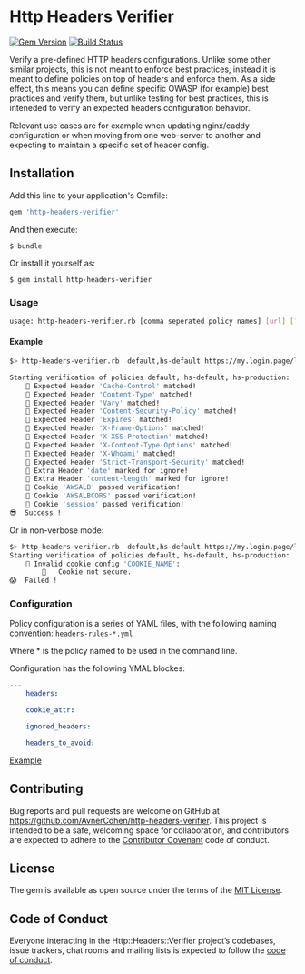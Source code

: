 # Http Headers Verifier

[![Gem Version](https://badge.fury.io/rb/http-headers-verifier.svg)](https://badge.fury.io/rb/http-headers-verifier)
[![Build Status](https://travis-ci.org/AvnerCohen/http-headers-verifier.svg?branch=master)](https://travis-ci.org/AvnerCohen/http-headers-verifier)

Verify a pre-defined HTTP headers configurations.
Unlike some other similar projects, this is not meant to enforce best practices, instead it is meant to define policies on top of headers and enforce them.
As a side effect, this means you can define specific OWASP (for example) best practices and verify them, but unlike testing for best practices, this is inteneded to verify an expected headers configuration behavior.

Relevant use cases are for example when updating nginx/caddy configuration or when moving from one web-server to another and expecting to maintain a specific set of header config.

## Installation

Add this line to your application's Gemfile:

```ruby
gem 'http-headers-verifier'
```

And then execute:

    $ bundle

Or install it yourself as:

    $ gem install http-headers-verifier

### Usage

```sh
usage: http-headers-verifier.rb [comma seperated policy names] [url] [?verbose]
```

#### Example

```sh
$> http-headers-verifier.rb  default,hs-default https://my.login.page/login verbose

Starting verification of policies default, hs-default, hs-production:
	🍏 Expected Header 'Cache-Control' matched!
	🍏 Expected Header 'Content-Type' matched!
	🍏 Expected Header 'Vary' matched!
	🍏 Expected Header 'Content-Security-Policy' matched!
	🍏 Expected Header 'Expires' matched!
	🍏 Expected Header 'X-Frame-Options' matched!
	🍏 Expected Header 'X-XSS-Protection' matched!
	🍏 Expected Header 'X-Content-Type-Options' matched!
	🍏 Expected Header 'X-Whoami' matched!
	🍏 Expected Header 'Strict-Transport-Security' matched!
	🍏 Extra Header 'date' marked for ignore!
	🍏 Extra Header 'content-length' marked for ignore!
	🍏 Cookie 'AWSALB' passed verification!
	🍏 Cookie 'AWSALBCORS' passed verification!
	🍏 Cookie 'session' passed verification!
😎  Success !
```

Or in non-verbose mode:

```sh
$> http-headers-verifier.rb  default,hs-default https://my.login.page/loginlogin
Starting verification of policies default, hs-default, hs-production:
	🛑 Invalid cookie config 'COOKIE_NAME':
 		👺   Cookie not secure.
😱  Failed !
```


### Configuration

Policy configuration is a series of YAML files, with the following naming convention:
`headers-rules-*.yml`

Where \* is the policy named to be used in the command line.

Configuration has the following YMAL blockes:

```yaml
---
    headers:

    cookie_attr:

    ignored_headers:

    headers_to_avoid:

```

[Example](headers-rules-example.yml)

## Contributing

Bug reports and pull requests are welcome on GitHub at https://github.com/AvnerCohen/http-headers-verifier. This project is intended to be a safe, welcoming space for collaboration, and contributors are expected to adhere to the [Contributor Covenant](http://contributor-covenant.org) code of conduct.

## License

The gem is available as open source under the terms of the [MIT License](https://opensource.org/licenses/MIT).

## Code of Conduct

Everyone interacting in the Http::Headers::Verifier project’s codebases, issue trackers, chat rooms and mailing lists is expected to follow the [code of conduct](https://github.com/[USERNAME]/http-headers-verifier/blob/master/CODE_OF_CONDUCT.md).
